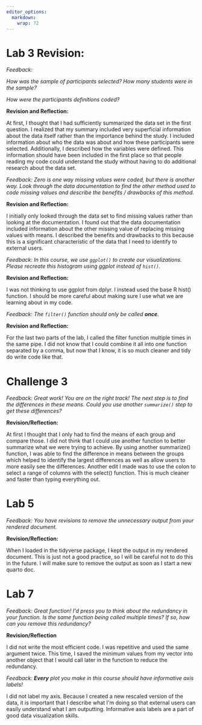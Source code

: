 ```yaml
---
editor_options: 
  markdown: 
    wrap: 72
---
```


# Lab 3 Revision:

*Feedback:*

*How was the sample of participants selected? How many students were in
the sample?*

*How were the participants definitions coded?*

**Revision and Reflection:**

At first, I thought that I had sufficiently summarized the data set in
the first question. I realized that my summary included very superficial
information about the data itself rather than the importance behind the
study. I included information about who the data was about and how these
participants were selected. Additionally, I described how the variables
were defined. This information should have been included in the first
place so that people reading my code could understand the study without
having to do additional research about the data set.

*Feedback: Zero is one way missing values were coded, but there is
another way. Look through the data documentation to find the other
method used to code missing values and describe the benefits / drawbacks
of this method.*

**Revision and Reflection:**

I initially only looked through the data set
to find missing values rather than looking at the documentation. I found
out that the data documentation included information about the other
missing value of replacing missing values with means. I described the
benefits and drawbacks to this because this is a significant
characteristic of the data that I need to identify to external users.

*Feedback: In this course, we use `ggplot()` to create our
visualizations. Please recreate this histogram using ggplot instead of
`hist()`.*

**Revision and Reflection:**

I was not thinking to use ggplot from dplyr. I instead used the base R
hist() function. I should be more careful about making sure I use what
we are learning about in my code.

*Feedback: The `filter()` function should only be called **once**.*

**Revision and Reflection:**

For the last two parts of the lab, I called the filter function multiple
times in the same pipe. I did not know that I could combine it all into
one function separated by a comma, but now that I know, it is so much
cleaner and tidy do write code like that.

# Challenge 3

*Feedback: Great work! You are on the right track! The next step is to
find the differences in these means. Could you use another `summarize()`
step to get these differences?*

**Revision/Reflection:**

At first I thought that I only had to find the means of each group and
compare those. I did not think that I could use another function to
better summarize what we were trying to achieve. By using another
summarize() function, I was able to find the difference in means between
the groups which helped to identify the largest differences as well as
allow users to more easily see the differences. Another edit I made was
to use the colon to select a range of columns with the select()
function. This is much cleaner and faster than typing everything out.

# Lab 5

*Feedback: You have revisions to remove the unnecessary output from your
rendered document.*

**Revision/Reflection:**

When I loaded in the tidyverse package, I kept the output in my rendered
document. This is just not a good practice, so I will be careful not to
do this in the future. I will make sure to remove the output as soon as
I start a new quarto doc.

# Lab 7

*Feedback:* *Great function! I\'d press you to think about the
redundancy in your function. Is the same function being called multiple
times? If so, how can you remove this redundancy?*

**Revision/Reflection**

I did not write the most efficient code. I was repetitive and used the
same argument twice. This time, I saved the minimum values from my
vector into another object that I would call later in the function to
reduce the redundancy.

*Feedback: **Every** plot you make in this course should have
informative axis labels!*

I did not label my axis. Because I created a new rescaled version of the
data, it is important that I describe what I'm doing so that external
users can easily understand what I am outputting. Informative axis
labels are a part of good data visualization skills.

